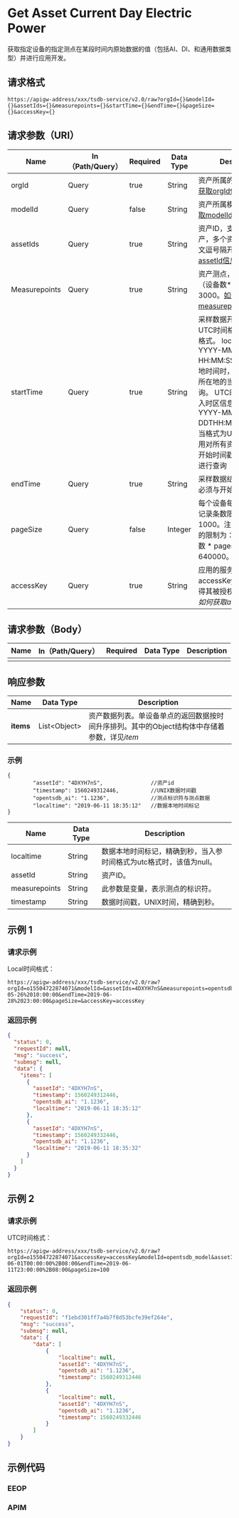 # Get Asset Current Day Electric Power

获取指定设备的指定测点在某段时间内原始数据的值（包括AI、DI、和通用数据类型）并进行应用开发。

## 请求格式

```
https://apigw-address/xxx/tsdb-service/v2.0/raw?orgId={}&modelId={}&assetIds={}&measurepoints={}&startTime={}&endTime={}&pageSize={}&accessKey={}
```

## 请求参数（URI）

| Name          | In（Path/Query） | Required | Data Type | Description                                                                                                                                                                                                                                                                               |
|---------------|------------------|----------|-----------|-------------------------------------------------------------------------------------------------------------------------------------------------------------------------------------------------------------------------------------------------------------------------------------------|
| orgId         | Query            | true     | String    | 资产所属的组织ID。[如何获取orgId信息](#_如何获取orgId信息)                                                                                                                                                                                                                            |
| modelId       | Query            | false    | String    | 资产所属模型ID。[如何获取modelId信息](#_如何获取modeId信息)                                                                                                                                                                                                                           |
| assetIds      | Query            | true     | String    | 资产ID，支持查询多个资产，多个资产ID之间用英文逗号隔开。[如何获取assetId信息](#_如何获取assetId信息)>                                                                                                                                                                                  |
| Measurepoints | Query            | true     | String    | 资产测点，支持查询的（设备数*测点数）上限为3000。[如何获取measurepoints信息](#_如何获取measurepoints信息)>                                                                                                                                                                            |
| startTime     | Query            | true     | String    | 采样数据开始时间，支持UTC时间格式和local时间格式。 local时间格式为YYYY-MM-DD HH:MM:SS。当格式为本地时间时，应用按照设备所在地的当地时间进行查询。 UTC时间格式需要加入时区信息，例如：YYYY-MM-DDTHH:MM:SS+08:00；当格式为UTC格式时，应用对所有资产按照统一的开始时间戳和结束时间戳进行查询 |
| endTime       | Query            | true     | String    | 采样数据结束时间，格式必须与开始时间保持一致                                                                                                                                                                                                                                              |
| pageSize      | Query            | false    | Integer   | 每个设备每个测点的返回记录条数限制，默认值为1000。注：当前返回记录的限制为：（设备数 * 点数 * pagesize）≤ 640000。                                                                                                                                                                      |
| accessKey     | Query            | true     | String    | 应用的服务账号，应用以accessKey进行鉴权以获得其被授权访问的数据。*如何获取accessKey信息*                                                                                                            
## 请求参数（Body）
| Name | In（Path/Query） | Required | Data Type | Description |
|------|------------------|----------|-----------|-------------|
|      |                  |          |           |             |

## 响应参数

| Name  | Data Type      | Description               |
|-------|----------------|---------------------------|
| **items** | List\<Object> | 资产数据列表。单设备单点的返回数据按时间升序排列。其中的Object结构体中存储着参数，详见*item* |

### 示例

```
{
        "assetId": "4DXYH7nS",  			 //资产id
        "timestamp": 1560249312446,			 //UNIX数据时间戳
        "opentsdb_ai": "1.1236", 			 //测点标识符与测点数据
        "localtime": "2019-06-11 18:35:12"	 //数据本地时间标记
}
```

| Name        | Data Type | Description                            |
|---------------|-----------|--------------------------------------|
| localtime     | String    | 数据本地时间标记，精确到秒，当入参时间格式为utc格式时，该值为null。 |
| assetId       | String    | 资产ID。                                                            |
| measurepoints | String    | 此参数是变量，表示测点的标识符。                                    |
| timestamp     | String    | 数据时间戳，UNIX时间，精确到秒。                                    |



## 示例 1

### 请求示例
Local时间格式：
```
https://apigw-address/xxx/tsdb-service/v2.0/raw?orgId=o15504722874071&modelId=&assetIds=4DXYH7nS&measurepoints=opentsdb_ai&startTime=2019-05-26%2010:00:00&endTime=2019-06-28%2023:00:00&pageSize=&accessKey=accessKey
```

### 返回示例

```json
{
  "status": 0,
  "requestId": null,
  "msg": "success",
  "submsg": null,
  "data": {
    "items": [
      {
        "assetId": "4DXYH7nS",
        "timestamp": 1560249312446,
        "opentsdb_ai": "1.1236",
        "localtime": "2019-06-11 18:35:12"
      },
      {
        "assetId": "4DXYH7nS",
        "timestamp": 1560249332446,
        "opentsdb_ai": "1.1236",
        "localtime": "2019-06-11 18:35:32"
      }
    ]
  }
}
```


## 示例 2

### 请求示例
UTC时间格式：
```
https://apigw-address/xxx/tsdb-service/v2.0/raw?orgId=o15504722874071&accessKey=accessKey&modelId=opentsdb_model&assetIds=4DXYH7nS&measurepoints=opentsdb_di,opentsdb_ai,opentsdb_generic&startTime=2019-06-01T00:00:00%2B08:00&endTime=2019-06-11T23:00:00%2B08:00&pageSize=100
```

### 返回示例

```json
{
    "status": 0,
    "requestId": "f1ebd301ff7a4b7f8d53bcfe39ef264e",
    "msg": "success",
    "submsg": null,
    "data": {
        "data": [
            {
                "localtime": null,
                "assetId": "4DXYH7nS",
                "opentsdb_ai": "1.1236",
                "timestamp": 1560249312446
            },
            {
                "localtime": null,
                "assetId": "4DXYH7nS",
                "opentsdb_ai": "1.1236",
                "timestamp": 1560249332446
            }
        ]
    }
}
```

## 示例代码

### EEOP
[comment]: <> (code block)

### APIM
[comment]: <> (code block)
